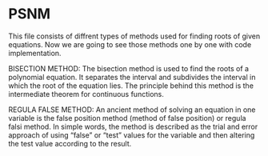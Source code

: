 # PSNM
This file consists of diffrent types of methods used for finding roots of given equations. Now we are going to see those methods one by one with code implementation.

BISECTION METHOD:
The bisection method is used to find the roots of a polynomial equation. It separates the interval and subdivides the interval in which the root of the equation lies. The principle behind this method is the intermediate theorem for continuous functions.

REGULA FALSE METHOD:
An ancient method of solving an equation in one variable is the false position method (method of false position) or regula falsi method. In simple words, the method is described as the trial and error approach of using “false” or “test” values for the variable and then altering the test value according to the result.
